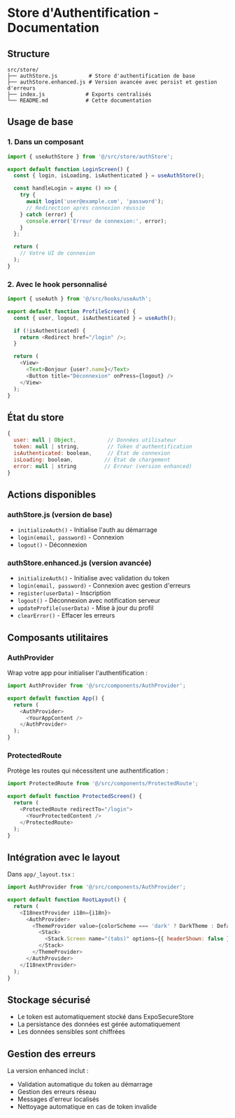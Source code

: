 # Store d'Authentification - Documentation

## Structure

```
src/store/
├── authStore.js          # Store d'authentification de base
├── authStore.enhanced.js # Version avancée avec persist et gestion d'erreurs
├── index.js             # Exports centralisés
└── README.md            # Cette documentation
```

## Usage de base

### 1. Dans un composant

```javascript
import { useAuthStore } from '@/src/store/authStore';

export default function LoginScreen() {
  const { login, isLoading, isAuthenticated } = useAuthStore();

  const handleLogin = async () => {
    try {
      await login('user@example.com', 'password');
      // Redirection après connexion réussie
    } catch (error) {
      console.error('Erreur de connexion:', error);
    }
  };

  return (
    // Votre UI de connexion
  );
}
```

### 2. Avec le hook personnalisé

```javascript
import { useAuth } from '@/src/hooks/useAuth';

export default function ProfileScreen() {
  const { user, logout, isAuthenticated } = useAuth();

  if (!isAuthenticated) {
    return <Redirect href="/login" />;
  }

  return (
    <View>
      <Text>Bonjour {user?.name}</Text>
      <Button title="Déconnexion" onPress={logout} />
    </View>
  );
}
```

## État du store

```javascript
{
  user: null | Object,          // Données utilisateur
  token: null | string,         // Token d'authentification
  isAuthenticated: boolean,     // État de connexion
  isLoading: boolean,          // État de chargement
  error: null | string         // Erreur (version enhanced)
}
```

## Actions disponibles

### authStore.js (version de base)
- `initializeAuth()` - Initialise l'auth au démarrage
- `login(email, password)` - Connexion
- `logout()` - Déconnexion

### authStore.enhanced.js (version avancée)
- `initializeAuth()` - Initialise avec validation du token
- `login(email, password)` - Connexion avec gestion d'erreurs
- `register(userData)` - Inscription
- `logout()` - Déconnexion avec notification serveur
- `updateProfile(userData)` - Mise à jour du profil
- `clearError()` - Effacer les erreurs

## Composants utilitaires

### AuthProvider
Wrap votre app pour initialiser l'authentification :

```javascript
import AuthProvider from '@/src/components/AuthProvider';

export default function App() {
  return (
    <AuthProvider>
      <YourAppContent />
    </AuthProvider>
  );
}
```

### ProtectedRoute
Protège les routes qui nécessitent une authentification :

```javascript
import ProtectedRoute from '@/src/components/ProtectedRoute';

export default function ProtectedScreen() {
  return (
    <ProtectedRoute redirectTo="/login">
      <YourProtectedContent />
    </ProtectedRoute>
  );
}
```

## Intégration avec le layout

Dans `app/_layout.tsx` :

```javascript
import AuthProvider from '@/src/components/AuthProvider';

export default function RootLayout() {
  return (
    <I18nextProvider i18n={i18n}>
      <AuthProvider>
        <ThemeProvider value={colorScheme === 'dark' ? DarkTheme : DefaultTheme}>
          <Stack>
            <Stack.Screen name="(tabs)" options={{ headerShown: false }} />
          </Stack>
        </ThemeProvider>
      </AuthProvider>
    </I18nextProvider>
  );
}
```

## Stockage sécurisé

- Le token est automatiquement stocké dans ExpoSecureStore
- La persistance des données est gérée automatiquement
- Les données sensibles sont chiffrées

## Gestion des erreurs

La version enhanced inclut :
- Validation automatique du token au démarrage
- Gestion des erreurs réseau
- Messages d'erreur localisés
- Nettoyage automatique en cas de token invalide

